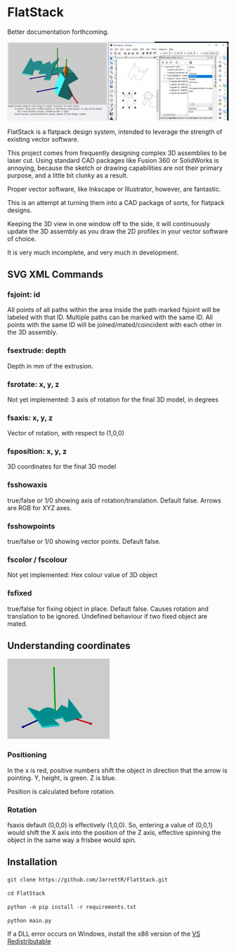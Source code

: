 # FlatStack

Better documentation forthcoming.

![interface](docs/interface.png)

FlatStack is a flatpack design system, intended to leverage the strength of existing vector software.

This project comes from frequently designing complex 3D assemblies to be laser cut. Using standard CAD packages like Fusion 360 or SolidWorks is annoying, because the sketch or drawing capabilities are not their primary purpose, and a little bit clunky as a result.

Proper vector software, like Inkscape or Illustrator, however, are fantastic.


This is an attempt at turning them into a CAD package of sorts, for flatpack designs.

Keeping the 3D view in one window off to the side, it will continuously update the 3D assembly as you draw the 2D profiles in your vector software of choice.


It is very much incomplete, and very much in development.


## SVG XML Commands

### fsjoint: id

All points of all paths within the area inside the path marked fsjoint will be labeled with that ID. Multiple paths can be marked with the same ID. All points with the same ID will be joined/mated/coincident with each other in the 3D assembly.

### fsextrude: depth

Depth in mm of the extrusion.

### fsrotate: x, y, z

Not yet implemented: 3 axis of rotation for the final 3D model, in degrees

### fsaxis: x, y, z

Vector of rotation, with respect to (1,0,0)

### fsposition: x, y, z

3D coordinates for the final 3D model

### fsshowaxis

true/false or 1/0 showing axis of rotation/translation. Default false. Arrows are RGB for XYZ axes.

### fsshowpoints

true/false or 1/0 showing vector points. Default false.

### fscolor / fscolour

Not yet implemented: Hex colour value of 3D object

### fsfixed

true/false for fixing object in place. Default false. Causes rotation and translation to be ignored. Undefined behaviour if two fixed object are mated.


## Understanding coordinates


![axis](docs/axis.png)

### Positioning

In the x is red, positive numbers shift the object in direction that the arrow is pointing.
Y, height, is green.
Z is blue.

Position is calculated before rotation.

### Rotation

fsaxis default (0,0,0) is effectively (1,0,0).
So, entering a value of (0,0,1) would shift the X axis into the position of the Z axis, effective spinning the object in the same way a frisbee would spin.



## Installation

`git clone https://github.com/JarrettR/FlatStack.git`

`cd FlatStack`

`python -m pip install -r requirements.txt`

`python main.py`

If a DLL error occurs on Windows, install the x86 version of the [VS Redistributable](https://support.microsoft.com/en-us/help/2977003/the-latest-supported-visual-c-downloads)

